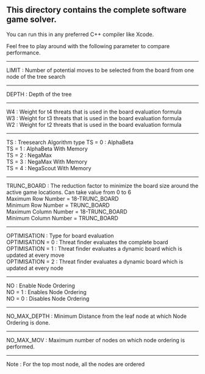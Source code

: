 ## This directory contains the complete software game solver. 

You can run this in any preferred C++ compiler like Xcode.

Feel free to play around with the following parameter to compare performance.
******************************************************************************************
LIMIT : Number of potential moves to be selected from the board from one node of the tree search
******************************************************************************************
DEPTH : Depth of the tree 
******************************************************************************************
W4 : Weight for t4 threats that is used in the board evaluation formula  
W3 : Weight for t3 threats that is used in the board evaluation formula  
W2 : Weight for t2 threats that is used in the board evaluation formula  
******************************************************************************************
TS : Treesearch Algorithm type
TS = 0 : AlphaBeta  
TS = 1 : AlphaBeta With Memory  
TS = 2 : NegaMax  
TS = 3 : NegaMax With Memory  
TS = 4 : NegaScout With Memory  
******************************************************************************************
TRUNC_BOARD : The reduction factor to minimize the board size around the active game locations. Can take value from 0 to 6  
Maximum Row Number = 18-TRUNC_BOARD  
Minimum Row Number = TRUNC_BOARD  
Maximum Column Number = 18-TRUNC_BOARD  
Minimum Column Number = TRUNC_BOARD  
******************************************************************************************
OPTIMISATION : Type for board evaluation  
OPTIMISATION = 0 : Threat finder evaluates the complete board  
OPTIMISATION = 1 : Threat finder evaluates a dynamic board which is updated at every move  
OPTIMISATION = 2 : Threat finder evaluates a dynamic board which is updated at every node  
******************************************************************************************
NO : Enable Node Ordering  
NO = 1 : Enables Node Ordering  
NO = 0 : Disables Node Ordering  
******************************************************************************************
NO_MAX_DEPTH : Minimum Distance from the leaf node at which Node Ordering is done. 
******************************************************************************************
NO_MAX_MOV : Maximum number of nodes on which node ordering is performed. 
******************************************************************************************
Note : For the top most node, all the nodes are ordered
